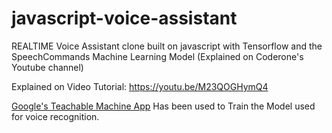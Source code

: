 # javascript-voice-assistant
REALTIME Voice Assistant clone built on javascript with Tensorflow and the SpeechCommands Machine Learning Model (Explained on Coderone's Youtube channel)

Explained on Video Tutorial: https://youtu.be/M23QOGHymQ4

[Google's Teachable Machine App](https://teachablemachine.withgoogle.com/) Has been used to Train the Model used for voice recognition. 
